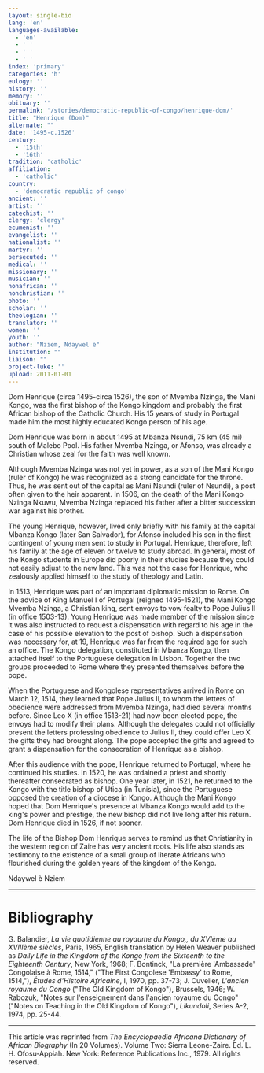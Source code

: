 ```yaml
---
layout: single-bio
lang: 'en'
languages-available:
  - 'en'
  - ' '
  - ' '
  - ' '
index: 'primary'
categories: 'h'
eulogy: ''
history: ''
memory: ''
obituary: ''
permalink: '/stories/democratic-republic-of-congo/henrique-dom/'
title: "Henrique (Dom)"
alternate: ""
date: '1495-c.1526'
century:
  - '15th'
  - '16th'
tradition: 'catholic'
affiliation:
  - 'catholic'
country:
  - 'democratic republic of congo'
ancient: ''
artist: ''
catechist: ''
clergy: 'clergy'
ecumenist: ''
evangelist: ''
nationalist: ''
martyr: ''
persecuted: ''
medical: ''
missionary: ''
musician: ''
nonafrican: ''
nonchristian: ''
photo: ''
scholar: ''
theologian: ''
translator: ''
women: ''
youth: ''
author: "Nziem, Ndaywel è"
institution: ""
liaison: ""
project-luke: ''
upload: 2011-01-01
---
```




Dom Henrique (circa 1495-circa 1526), the son of Mvemba Nzinga, the Mani Kongo, was the first bishop of the Kongo kingdom and probably the first African bishop of the Catholic Church. His 15 years of study in Portugal made him the most highly educated Kongo person of his age.

Dom Henrique was born in about 1495 at Mbanza Nsundi, 75 km (45 mi) south of Malebo Pool. His father Mvemba Nzinga, or Afonso, was already a Christian whose zeal for the faith was well known.

Although Mvemba Nzinga was not yet in power, as a son of the Mani Kongo (ruler of Kongo) he was recognized as a strong candidate for the throne. Thus, he was sent out of the capital as Mani Nsundi (ruler of Nsundi), a post often given to the heir apparent. In 1506, on the death of the Mani Kongo Nzinga Nkuwu, Mvemba Nzinga replaced his father after a bitter succession war against his brother.

The young Henrique, however, lived only briefly with his family at the capital Mbanza Kongo (later San Salvador), for Afonso included his son in the first contingent of young men sent to study in Portugal. Henrique, therefore, left his family at the age of eleven or twelve to study abroad. In general, most of the Kongo students in Europe did poorly in their studies because they could not easily adjust to the new land. This was not the case for Henrique, who zealously applied himself to the study of theology and Latin.

In 1513, Henrique was part of an important diplomatic mission to Rome. On the advice of King Manuel I of Portugal (reigned 1495-1521), the Mani Kongo Mvemba Nzinga, a Christian king, sent envoys to vow fealty to Pope Julius II (in office 1503-13). Young Henrique was made member of the mission since it was also instructed to request a dispensation with regard to his age in the case of his possible elevation to the post of bishop. Such a dispensation was necessary for, at 19, Henrique was far from the required age for such an office. The Kongo delegation, constituted in Mbanza Kongo, then attached itself to the Portuguese delegation in Lisbon. Together the two groups proceeded to Rome where they presented themselves before the pope.

When the Portuguese and Kongolese representatives arrived in Rome on March 12, 1514, they learned that Pope Julius II, to whom the letters of obedience were addressed from Mvemba Nzinga, had died several months before. Since Leo X (in office 1513-21) had now been elected pope, the envoys had to modify their plans. Although the delegates could not officially present the letters professing obedience to Julius II, they could offer Leo X the gifts they had brought along. The pope accepted the gifts and agreed to grant a dispensation for the consecration of Henrique as a bishop.

After this audience with the pope, Henrique returned to Portugal, where he continued his studies. In 1520, he was ordained a priest and shortly thereafter consecrated as bishop. One year later, in 1521, he returned to the Kongo with the title bishop of Utica (in Tunisia), since the Portuguese opposed the creation of a diocese in Kongo. Although the Mani Kongo hoped that Dom Henrique's presence at Mbanza Kongo would add to the king's power and prestige, the new bishop did not live long after his return. Dom Henrique died in 1526, if not sooner.

The life of the Bishop Dom Henrique serves to remind us that Christianity in the western region of Zaire has very ancient roots. His life also stands as testimony to the existence of a small group of literate Africans who flourished during the golden years of the kingdom of the Kongo.

Ndaywel è Nziem

---

# Bibliography

G. Balandier, *La vie quotidienne au royaume du Kongo,, du XVIème au XVIIIème siècles*, Paris, 1965, English translation by Helen Weaver published as *Daily Life in the Kingdom of the Kongo from the Sixteenth to the Eighteenth Century*, New York, 1968; F. Bontinck, "La première 'Ambassade' Congolaise à Rome, 1514," ("The First Congolese 'Embassy' to Rome, 1514,"), *&Eacute;tudes d'Histoire Africaine*, I, 1970, pp. 37-73; J. Cuvelier, *L'ancien royaume du Congo* ("The Old Kingdom of Kongo"), Brussels, 1946; W. Rabozuk, "Notes sur l'enseignement dans l'ancien royaume du Congo" ("Notes on Teaching in the Old Kingdom of Kongo"), *Likundoli*, Series A-2, 1974, pp. 25-44.

---

This article was reprinted from *The Encyclopaedia Africana Dictionary of African Biography* (In 20 Volumes). Volume Two: Sierra Leone-Zaire. Ed. L. H. Ofosu-Appiah. New York: Reference Publications Inc., 1979.  All rights reserved.
